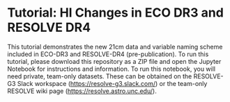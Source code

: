 # Tutorial: HI Changes in ECO DR3 and RESOLVE DR4

This tutorial demonstrates the new 21cm data and variable naming scheme included in ECO-DR3 and RESOLVE-DR4 (pre-publication). To run this tutorial, please download this repository as a ZIP file and open the Jupyter Notebook for instructions and information. To run this notebook, you will need private, team-only datasets. These can be obtained on the RESOLVE-G3 Slack workspace (https://resolve-g3.slack.com/) or the team-only RESOLVE wiki page (https://resolve.astro.unc.edu/). 
